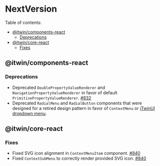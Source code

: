 # NextVersion <!-- omit from toc -->

Table of contents:

- [@itwin/components-react](#itwincomponents-react)
  - [Deprecations](#deprecations)
- [@itwin/core-react](#itwincore-react)
  - [Fixes](#fixes)

## @itwin/components-react

### Deprecations

- Deprecated `DoublePropertyValueRenderer` and `NavigationPropertyValueRenderer` in favor of default `PrimitivePropertyValueRenderer`. [#832](https://github.com/iTwin/appui/pull/832)
- Deprecated `RadialMenu` and `RadialButton` components that were designed for a retired design pattern in favor of `ContextMenu` or [iTwinUI dropdown menu](https://itwinui.bentley.com/docs/dropdownmenu).

## @itwin/core-react

### Fixes

- Fixed SVG icon alignment in `ContextMenuItem` component. [#840](https://github.com/iTwin/appui/pull/840)
- Fixed `ContextSubMenu` to correctly render provided SVG icon. [#840](https://github.com/iTwin/appui/pull/840)
